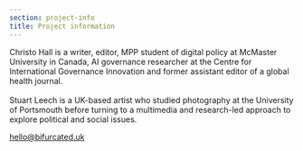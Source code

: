 ```yaml
---
section: project-info
title: Project information
---
```

Christo Hall is a writer, editor, MPP student of digital policy at McMaster University in Canada, AI governance researcher at the Centre for International Governance Innovation and former assistant editor of a global health journal.\
\
Stuart Leech is a UK-based artist who studied photography at the University of Portsmouth before turning to a multimedia and research-led approach to explore political and social issues. 

[hello@bifurcated.uk](mailto:hello@bifurcated.uk)
